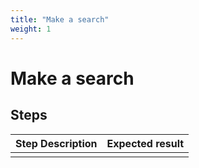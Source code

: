 ```yaml
---
title: "Make a search"
weight: 1
---
```


# Make a search
## Steps
| Step Description | Expected result |
| ----- | ----- |
|  |  |
